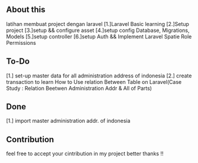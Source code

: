 ## About this
latihan membuat project dengan laravel
[1.]Laravel Basic learning
[2.]Setup project
[3.]setup && configure asset
[4.]setup config Database, Migrations, Models
[5.]setup controller
[6.]setup Auth && Implement Laravel Spatie Role Permissions




## To-Do
[1.] set-up master data for all administration address of indonesia
[2.] create transaction to learn How to Use relation Between Table on Laravel(Case Study : Relation Beetwen Administration Addr & All of Parts)


## Done
[1.] import master administration addr. of indonesia

## Contribution
feel free to accept your cintribution in my project
better thanks !!